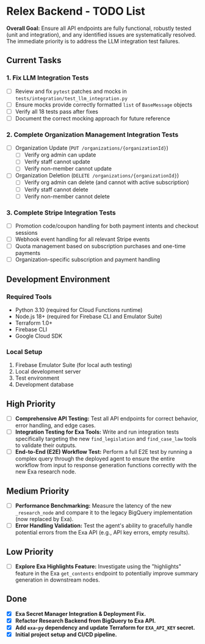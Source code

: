 # Relex Backend - TODO List

**Overall Goal:** Ensure all API endpoints are fully functional, robustly tested (unit and integration), and any identified issues are systematically resolved. The immediate priority is to address the LLM integration test failures.

## Current Tasks

### 1. Fix LLM Integration Tests
- [ ] Review and fix `pytest` patches and mocks in `tests/integration/test_llm_integration.py`
- [ ] Ensure mocks provide correctly formatted `list` of `BaseMessage` objects
- [ ] Verify all 18 tests pass after fixes
- [ ] Document the correct mocking approach for future reference

### 2. Complete Organization Management Integration Tests
- [ ] Organization Update (`PUT /organizations/{organizationId}`)
  - [ ] Verify org admin can update
  - [ ] Verify staff cannot update
  - [ ] Verify non-member cannot update
- [ ] Organization Deletion (`DELETE /organizations/{organizationId}`)
  - [ ] Verify org admin can delete (and cannot with active subscription)
  - [ ] Verify staff cannot delete
  - [ ] Verify non-member cannot delete

### 3. Complete Stripe Integration Tests
- [ ] Promotion code/coupon handling for both payment intents and checkout sessions
- [ ] Webhook event handling for all relevant Stripe events
- [ ] Quota management based on subscription purchases and one-time payments
- [ ] Organization-specific subscription and payment handling

## Development Environment

### Required Tools
- Python 3.10 (required for Cloud Functions runtime)
- Node.js 18+ (required for Firebase CLI and Emulator Suite)
- Terraform 1.0+
- Firebase CLI
- Google Cloud SDK

### Local Setup
1. Firebase Emulator Suite (for local auth testing)
2. Local development server
3. Test environment
4. Development database

## High Priority

- [ ] **Comprehensive API Testing:** Test all API endpoints for correct behavior, error handling, and edge cases.
- [ ] **Integration Testing for Exa Tools:** Write and run integration tests specifically targeting the new `find_legislation` and `find_case_law` tools to validate their outputs.
- [ ] **End-to-End (E2E) Workflow Test:** Perform a full E2E test by running a complex query through the deployed agent to ensure the entire workflow from input to response generation functions correctly with the new Exa research node.

## Medium Priority

- [ ] **Performance Benchmarking:** Measure the latency of the new `_research_node` and compare it to the legacy BigQuery implementation (now replaced by Exa).
- [ ] **Error Handling Validation:** Test the agent's ability to gracefully handle potential errors from the Exa API (e.g., API key errors, empty results).

## Low Priority

- [ ] **Explore Exa Highlights Feature:** Investigate using the "highlights" feature in the Exa `get_contents` endpoint to potentially improve summary generation in downstream nodes.

## Done

- [x] **Exa Secret Manager Integration & Deployment Fix.**
- [x] **Refactor Research Backend from BigQuery to Exa API.**
- [x] **Add `exa-py` dependency and update Terraform for `EXA_API_KEY` secret.**
- [x] **Initial project setup and CI/CD pipeline.**
